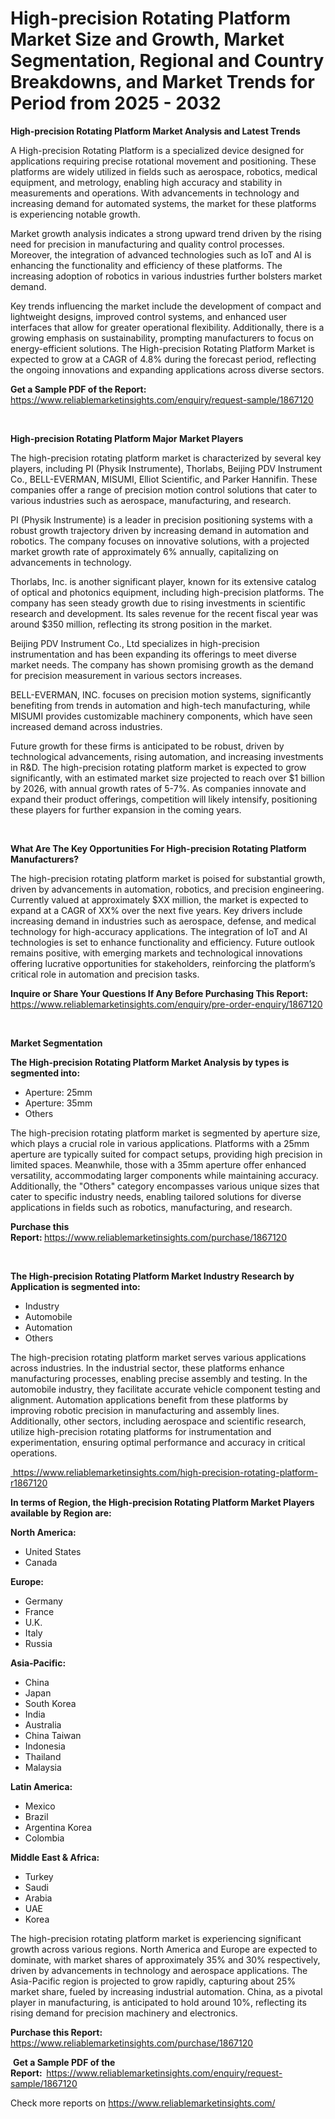 <p><h1>High-precision Rotating Platform Market Size and Growth, Market Segmentation, Regional and Country Breakdowns, and Market Trends for Period from 2025 -  2032</h1></p><p><strong>High-precision Rotating Platform Market Analysis and Latest Trends</strong></p>
<p><p>A High-precision Rotating Platform is a specialized device designed for applications requiring precise rotational movement and positioning. These platforms are widely utilized in fields such as aerospace, robotics, medical equipment, and metrology, enabling high accuracy and stability in measurements and operations. With advancements in technology and increasing demand for automated systems, the market for these platforms is experiencing notable growth.</p><p>Market growth analysis indicates a strong upward trend driven by the rising need for precision in manufacturing and quality control processes. Moreover, the integration of advanced technologies such as IoT and AI is enhancing the functionality and efficiency of these platforms. The increasing adoption of robotics in various industries further bolsters market demand. </p><p>Key trends influencing the market include the development of compact and lightweight designs, improved control systems, and enhanced user interfaces that allow for greater operational flexibility. Additionally, there is a growing emphasis on sustainability, prompting manufacturers to focus on energy-efficient solutions. The High-precision Rotating Platform Market is expected to grow at a CAGR of 4.8% during the forecast period, reflecting the ongoing innovations and expanding applications across diverse sectors.</p></p>
<p><strong>Get a Sample PDF of the Report:&nbsp;</strong> <a href="https://www.reliablemarketinsights.com/enquiry/request-sample/1867120?utm_campaign=3206&utm_medium=2&utm_source=Github&utm_content=ia&utm_term=12042025&utm_id=high-precision-rotating-platform">https://www.reliablemarketinsights.com/enquiry/request-sample/1867120</a></p>
<p>&nbsp;</p>
<p><strong>High-precision Rotating Platform Major Market Players</strong></p>
<p><p>The high-precision rotating platform market is characterized by several key players, including PI (Physik Instrumente), Thorlabs, Beijing PDV Instrument Co., BELL-EVERMAN, MISUMI, Elliot Scientific, and Parker Hannifin. These companies offer a range of precision motion control solutions that cater to various industries such as aerospace, manufacturing, and research.</p><p>PI (Physik Instrumente) is a leader in precision positioning systems with a robust growth trajectory driven by increasing demand in automation and robotics. The company focuses on innovative solutions, with a projected market growth rate of approximately 6% annually, capitalizing on advancements in technology.</p><p>Thorlabs, Inc. is another significant player, known for its extensive catalog of optical and photonics equipment, including high-precision platforms. The company has seen steady growth due to rising investments in scientific research and development. Its sales revenue for the recent fiscal year was around $350 million, reflecting its strong position in the market.</p><p>Beijing PDV Instrument Co., Ltd specializes in high-precision instrumentation and has been expanding its offerings to meet diverse market needs. The company has shown promising growth as the demand for precision measurement in various sectors increases.</p><p>BELL-EVERMAN, INC. focuses on precision motion systems, significantly benefiting from trends in automation and high-tech manufacturing, while MISUMI provides customizable machinery components, which have seen increased demand across industries.</p><p>Future growth for these firms is anticipated to be robust, driven by technological advancements, rising automation, and increasing investments in R&D. The high-precision rotating platform market is expected to grow significantly, with an estimated market size projected to reach over $1 billion by 2026, with annual growth rates of 5-7%. As companies innovate and expand their product offerings, competition will likely intensify, positioning these players for further expansion in the coming years.</p></p>
<p>&nbsp;</p>
<p><strong>What Are The Key Opportunities For High-precision Rotating Platform Manufacturers?</strong></p>
<p><p>The high-precision rotating platform market is poised for substantial growth, driven by advancements in automation, robotics, and precision engineering. Currently valued at approximately $XX million, the market is expected to expand at a CAGR of XX% over the next five years. Key drivers include increasing demand in industries such as aerospace, defense, and medical technology for high-accuracy applications. The integration of IoT and AI technologies is set to enhance functionality and efficiency. Future outlook remains positive, with emerging markets and technological innovations offering lucrative opportunities for stakeholders, reinforcing the platform’s critical role in automation and precision tasks.</p></p>
<p><strong>Inquire or Share Your Questions If Any Before Purchasing This Report:</strong> <a href="https://www.reliablemarketinsights.com/enquiry/pre-order-enquiry/1867120?utm_campaign=3206&utm_medium=2&utm_source=Github&utm_content=ia&utm_term=12042025&utm_id=high-precision-rotating-platform">https://www.reliablemarketinsights.com/enquiry/pre-order-enquiry/1867120</a></p>
<p>&nbsp;</p>
<p><strong>Market Segmentation</strong></p>
<p><strong>The High-precision Rotating Platform Market Analysis by types is segmented into:</strong></p>
<p><ul><li>Aperture: 25mm</li><li>Aperture: 35mm</li><li>Others</li></ul></p>
<p><p>The high-precision rotating platform market is segmented by aperture size, which plays a crucial role in various applications. Platforms with a 25mm aperture are typically suited for compact setups, providing high precision in limited spaces. Meanwhile, those with a 35mm aperture offer enhanced versatility, accommodating larger components while maintaining accuracy. Additionally, the "Others" category encompasses various unique sizes that cater to specific industry needs, enabling tailored solutions for diverse applications in fields such as robotics, manufacturing, and research.</p></p>
<p><strong>Purchase this Report:&nbsp;</strong><a href="https://www.reliablemarketinsights.com/purchase/1867120?utm_campaign=3206&utm_medium=2&utm_source=Github&utm_content=ia&utm_term=12042025&utm_id=high-precision-rotating-platform">https://www.reliablemarketinsights.com/purchase/1867120</a></p>
<p>&nbsp;</p>
<p><strong>The High-precision Rotating Platform Market Industry Research by Application is segmented into:</strong></p>
<p><ul><li>Industry</li><li>Automobile</li><li>Automation</li><li>Others</li></ul></p>
<p><p>The high-precision rotating platform market serves various applications across industries. In the industrial sector, these platforms enhance manufacturing processes, enabling precise assembly and testing. In the automobile industry, they facilitate accurate vehicle component testing and alignment. Automation applications benefit from these platforms by improving robotic precision in manufacturing and assembly lines. Additionally, other sectors, including aerospace and scientific research, utilize high-precision rotating platforms for instrumentation and experimentation, ensuring optimal performance and accuracy in critical operations.</p></p>
<p><a href="https://www.reliablemarketinsights.com/high-precision-rotating-platform-r1867120?utm_campaign=3206&utm_medium=2&utm_source=Github&utm_content=ia&utm_term=12042025&utm_id=high-precision-rotating-platform">&nbsp;https://www.reliablemarketinsights.com/high-precision-rotating-platform-r1867120</a></p>
<p><strong>In terms of Region, the High-precision Rotating Platform Market Players available by Region are:</strong></p>
<p>
    <p> <strong> North America: </strong>
        <ul>
            <li>United States</li>
            <li>Canada</li>
        </ul>
        </p> 
    <p> <strong> Europe: </strong>
        <ul>
            <li>Germany</li>
            <li>France</li>
            <li>U.K.</li>
            <li>Italy</li>
            <li>Russia</li>
        </ul>
        </p> 
    <p> <strong> Asia-Pacific: </strong>
        <ul>
            <li>China</li>
            <li>Japan</li>
            <li>South Korea</li>
            <li>India</li>
            <li>Australia</li>
            <li>China Taiwan</li>
            <li>Indonesia</li>
            <li>Thailand</li>
            <li>Malaysia</li>
        </ul>
        </p> 
    <p> <strong> Latin America: </strong>
        <ul>
            <li>Mexico</li>
            <li>Brazil</li>
            <li>Argentina Korea</li>
            <li>Colombia</li>
        </ul>
        </p> 
    <p> <strong> Middle East & Africa: </strong>
        <ul>
            <li>Turkey</li>
            <li>Saudi</li>
            <li>Arabia</li>
            <li>UAE</li>
            <li>Korea</li>
        </ul>
    </p>
    </p>
<p><p>The high-precision rotating platform market is experiencing significant growth across various regions. North America and Europe are expected to dominate, with market shares of approximately 35% and 30% respectively, driven by advancements in technology and aerospace applications. The Asia-Pacific region is projected to grow rapidly, capturing about 25% market share, fueled by increasing industrial automation. China, as a pivotal player in manufacturing, is anticipated to hold around 10%, reflecting its rising demand for precision machinery and electronics.</p></p>
<p><strong>Purchase this Report: </strong><a href="https://www.reliablemarketinsights.com/purchase/1867120?utm_campaign=3206&utm_medium=2&utm_source=Github&utm_content=ia&utm_term=12042025&utm_id=high-precision-rotating-platform">https://www.reliablemarketinsights.com/purchase/1867120</a></p>
<p>&nbsp;<strong>Get a Sample PDF of the Report:&nbsp;&nbsp;</strong><a href="https://www.reliablemarketinsights.com/enquiry/request-sample/1867120?utm_campaign=3206&utm_medium=2&utm_source=Github&utm_content=ia&utm_term=12042025&utm_id=high-precision-rotating-platform">https://www.reliablemarketinsights.com/enquiry/request-sample/1867120</a></p>
<p><strong></strong></p>
<p>Check more reports on <a href="https://www.reliablemarketinsights.com/?utm_campaign=3206&utm_medium=2&utm_source=Github&utm_content=ia&utm_term=12042025&utm_id=high-precision-rotating-platform">https://www.reliablemarketinsights.com/</a></p>